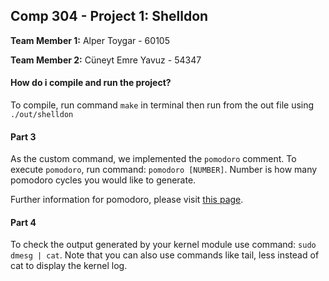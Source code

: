 ## Comp 304 - Project 1: Shelldon

**Team Member 1:** Alper Toygar - 60105

**Team Member 2:** Cüneyt Emre Yavuz - 54347

#### How do i compile and run the project?

To compile, run command ```make``` in terminal then run from the out file using ```./out/shelldon```

#### Part 3

As the custom command, we implemented the ```pomodoro``` comment. To execute ```pomodoro```, run command:
```pomodoro [NUMBER]```.
Number is how many pomodoro cycles you would like to generate.

Further information for pomodoro, please visit [this page](http://www.wikizeroo.net/index.php?q=aHR0cHM6Ly9lbi53aWtpcGVkaWEub3JnL3dpa2kvUG9tb2Rvcm9fVGVjaG5pcXVl).

#### Part 4

To check the output generated by your kernel module use command: ```sudo dmesg | cat```. Note that you can also use commands like tail, less instead of cat to display the kernel log.